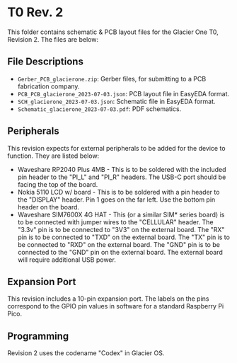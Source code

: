 # T0 Rev. 2
This folder contains schematic & PCB layout files for the Glacier One T0, Revision 2. The files are below:

## File Descriptions
- `Gerber_PCB_glacierone.zip`: Gerber files, for submitting to a PCB fabrication company.
- `PCB_PCB_glacierone_2023-07-03.json`: PCB layout file in EasyEDA format.
- `SCH_glacierone_2023-07-03.json`: Schematic file in EasyEDA format.
- `Schematic_glacierone_2023-07-03.pdf`: PDF schematics.

## Peripherals
This revision expects for external peripherals to be added for the device to function. They are listed below:
- Waveshare RP2040 Plus 4MB - This is to be soldered with the included pin header to the "PI_L" and "PI_R" headers. The USB-C port should be facing the top of the board.
- Nokia 5110 LCD w/ board - This is to be soldered with a pin header to the "DISPLAY" header. Pin 1 goes on the far left. Use the bottom pin header on the board.
- Waveshare SIM7600X 4G HAT - This (or a similar SIM* series board) is to be connected with jumper wires to the "CELLULAR" header. The "3.3v" pin is to be connected to "3V3" on the external board. The "RX" pin is to be connected to "TXD" on the external board. The "TX" pin is to be connected to "RXD" on the external board. The "GND" pin is to be connected to the "GND" pin on the external board. The external board will require additional USB power.

## Expansion Port
This revision includes a 10-pin expansion port. The labels on the pins correspond to the GPIO pin values in software for a standard Raspberry Pi Pico.

## Programming
Revision 2 uses the codename "Codex" in Glacier OS.